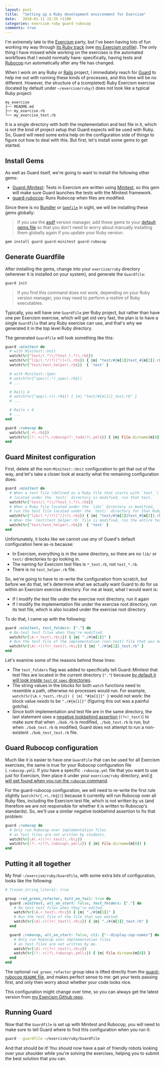 ```yaml
---
layout: post
title:  "Setting up a Ruby development environment for Exercism"
date:   2018-01-11 15:35 +1100
categories: exercism ruby guard rubocop
comments: true
---
```


I'm extremely late to the [Exercism][] party, but I've been having lots of fun
working my way through [its Ruby track][exercism-ruby-track]
(see [my Exercism profile][exercism-profile-link]). The only thing I have
missed while working on the exercises is the automated workflows that I would
normally have: specifically, having tests and [Rubocop][] run automatically
after any file has changed.

When I work on any Ruby or [Rails][] project, I immediately reach for [Guard][]
to help me out with running these kinds of processes, and this time will be no
different. However, the structure of a (completed) Ruby Exercism exercise
(located by default under `~/exercism/ruby/`) does not look like a typical Ruby
project:

```text
my_exercise
├── README.md
├── my_exercise.rb
└── my_exercise_test.rb
```

It is a single directory with both the implementation and test file in it,
which is not the kind of project setup that Guard expects will be used with
Ruby. So, Guard will need some extra help on the configuration side of things
to figure out how to deal with this. But first, let's install some gems to
get started.

## Install Gems

As well as Guard itself, we're going to want to install the following other
gems:

- [Guard::Minitest][]: Tests in Exercism are written using [Minitest][], so this
  gem will make sure Guard launches the tests with the Minitest framework.
- [guard-rubocop][]: Runs Rubocop when files are modified.

Since there is no [Bundler][] or [`Gemfile`][] in sight, we will be installing
these gems globally:

> If you use the [asdf][] version manager, add these gems to
your [default gems file][] so that you don't need to worry about manually
installing them globally again if you update your Ruby version.

```sh
gem install guard guard-minitest guard-rubocop
```

## Generate Guardfile

After installing the gems, change into your `exercism/ruby` directory
(wherever it is installed on your system), and generate the `Guardfile`:

```sh
guard init
```

> If you find this command does not work, depending on your Ruby version manager,
you may need to perform a reshim of Ruby executables.

Typically, you will have one `Guardfile` per Ruby project, but rather than have
one per Exercism exercise, which will get old very fast, the plan is to have a
single `Guardfile` that any Ruby exercise can use, and that's why we generated
it in the top level Ruby directory.

The generated `Guardfile` will look something like this:

```ruby
guard :minitest do
  # with Minitest::Unit
  watch(%r{^test/(.*)\/?test_(.*)\.rb$})
  watch(%r{^lib/(.*/)?([^/]+)\.rb$}) { |m| "test/#{m[1]}test_#{m[2]}.rb" }
  watch(%r{^test/test_helper\.rb$})  { 'test' }

  # with Minitest::Spec
  # watch(%r{^spec/(.*)_spec\.rb$})
  # ...

  # Rails 4
  # watch(%r{^app/(.+)\.rb$}) { |m| "test/#{m[1]}_test.rb" }
  # ...

  # Rails < 4
  # ...
end

guard :rubocop do
  watch(%r{.+\.rb$})
  watch(%r{(?:.+/)?\.rubocop(?:_todo)?\.yml$}) { |m| File.dirname(m[0]) }
end
```

## Guard Minitest configuration

First, delete all the non-`Minitest::Unit` configuration to get that out of the
way, and let's take a closer look at exactly what the remaining configuration
does:

```ruby
guard :minitest do
  # When a test file (defined as a Ruby file that starts with `test_`)
  # located under the `test/` directory is modified, run that test.
  watch(%r{^test/(.*)\/?test_(.*)\.rb$})
  # When a Ruby file located under the `lib/` directory is modified,
  # run the test file located under the `test/` directory for that Ruby file.
  watch(%r{^lib/(.*/)?([^/]+)\.rb$}) { |m| "test/#{m[1]}test_#{m[2]}.rb" }
  # When the `test/test_helper.rb` file is modified, run the entire test suite.
  watch(%r{^test/test_helper\.rb$})  { 'test' }
end
```

Unfortunately, it looks like we cannot use _any_ of Guard's default
configuration here as-is because:

- In Exercism, everything is in the same directory, so there are no `lib/` or
  `test/` directories to go looking in.
- The naming for Exercism test files is `*_test.rb`, not `test_*.rb`.
- There is no `test_helper.rb` file.

So, we're going to have to re-write the configuration from scratch, but before
we do that, let's determine what we actually want Guard to do for us within
an Exercism exercise directory. For me at least, what I would want is:

- If I modify the test file under the exercise root directory, run it again
- If I modify the implementation file under the exercise root directory, run its
  test file, which is also located under the exercise root directory

To do that, I came up with the following:

```ruby
guard :minitest, test_folders: ["."] do
  # Re-test test files when they're modified.
  watch(%r{\A.+_test\.rb\z}) { |m| "./#{m[1]}" }
  # Run the test file of the implementation (non-test) file that was modified.
  watch(%r{\A(.+)(?<!_test)\.rb\z}) { |m| "./#{m[1]}_test.rb" }
end
```

Let's examine some of the reasons behind these lines:

- The `test_folders` flag was added to specifically tell Guard::Minitest that
  test files are located in the current directory (`"."`) because [by default
  it will look inside `test` or `spec` directories][guard-minitest-options].
- The string values in the blocks for both `watch` functions need to resemble
  a path, otherwise no processes would run. For example,
  `watch(%r{\A.+_test\.rb\z}) { |m| "#{m[1]}" }` would not work: the block
  value _needs_ to be `"./#{m[1]}"` (figuring this out was a painful gotcha).
- Since both implementation and test file are in the same directory, the last
  statement uses a [negative lookbehind assertion][] (`(?<!_test)`) to make
  sure that when `./bob.rb` is modified, `./bob_test.rb` is run, but when
  `./bob_test.rb` is modified, Guard does not attempt to run a non-existent
  `./bob_test_test.rb` file.

## Guard Rubocop configuration

Much like it is easier to have one `Guardfile` that can be used for all Exercism
exercises, the same is true for your Rubocop configuration file
(`.rubocop.yml`). If you have a specific `.rubocop.yml` file that you want to
use just for Exercism, then place it under your `exercism/ruby` directory, and
[it will get found when you run the `rubocop` command][rubocop-configuration].

For the guard-rubocop configuration, we will need to re-write the first rule
slightly (`watch(%r{.+\.rb$})`) because it currently will run Rubocop over all
Ruby files, including the Exercism test file, which is not written by us (and
therefore we are not responsible for whether it is written to Rubocop's
standards). So, we'll use a similar negative lookbehind assertion to fix that
problem:

```ruby
guard :rubocop do
  # Only run Rubocop over implementation files
  # as test files are not written by students.
  watch(%r{\A(.+)(?<!_test)\.rb\z})
  watch(%r{(?:.+/)?\.rubocop\.yml\z}) { |m| File.dirname(m[0]) }
end
```

## Putting it all together

My final `~/exercism/ruby/Guardfile`, with some extra bits of configuration,
looks like the following:

```ruby
# frozen_string_literal: true

group :red_green_refactor, halt_on_fail: true do
  guard :minitest, all_on_start: false, test_folders: ["."] do
    # Re-test test files when they're edited.
    watch(%r{\A.+_test\.rb\z}) { |m| "./#{m[1]}" }
    # Run the test file of the file that was edited.
    watch(%r{\A(.+)(?<!_test)\.rb\z}) { |m| "./#{m[1]}_test.rb" }
  end

  guard :rubocop, all_on_start: false, cli: ["--display-cop-names"] do
    # Only run Rubocop over implementation files
    # as test files are not written by me.
    watch(%r{\A(.+)(?<!_test)\.rb\z})
    watch(%r{(?:.+/)?\.rubocop\.yml\z}) { |m| File.dirname(m[0]) }
  end
end
```

The optional `red_green_refactor` group idea is lifted directly from the
[guard-rubocop `README` file][guard-rubocop-advanced-tips], and makes perfect
sense to me: get your tests passing first, and only then worry about whether
your code looks nice.

This configuration might change over time, so you can always get the latest
version from [my Exercism Github repo][].

## Running Guard

Now that the `Guardfile` is set up with Minitest and Rubocop, you will need to
make sure to tell Guard where to find this configuration when you run it:

```sh
guard --guardfile ~/exercism/ruby/Guardfile
```

And that should be it! You should now have a pair of friendly robots looking
over your shoulder while you're solving the exercises, helping you to submit
the best solution that you can.

[asdf]: https://github.com/asdf-vm/asdf
[Bundler]: http://bundler.io/
[default gems file]: https://github.com/asdf-vm/asdf-ruby#default-gems
[Exercism]: http://exercism.io/
[exercism-ruby-track]: http://exercism.io/languages/ruby/about
[exercism-profile-link]: http://exercism.io/paulfioravanti
[`Gemfile`]: http://bundler.io/v1.5/gemfile.html
[Guard]: https://github.com/guard/guard
[guard-rubocop]: https://github.com/yujinakayama/guard-rubocop
[guard-rubocop-advanced-tips]: https://github.com/yujinakayama/guard-rubocop#advanced-tips
[Guard::Minitest]: https://github.com/guard/guard-minitest
[guard-minitest-options]: https://github.com/guard/guard-minitest#list-of-available-options
[Minitest]: https://github.com/seattlerb/minitest
[my Exercism Github repo]: https://github.com/paulfioravanti/exercism
[negative lookbehind assertion]: http://ruby-doc.org/core-2.5.0/Regexp.html#class-Regexp-label-Anchors
[Rails]: http://rubyonrails.org/
[Rubocop]: https://github.com/bbatsov/rubocop
[rubocop-configuration]: http://rubocop.readthedocs.io/en/latest/configuration/
